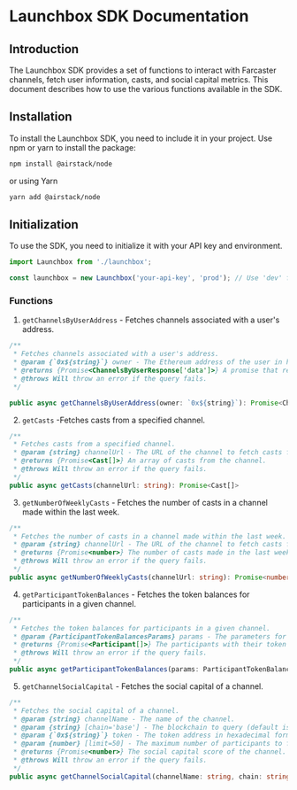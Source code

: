 # Launchbox SDK Documentation

## Introduction

The Launchbox SDK provides a set of functions to interact with Farcaster channels, fetch user information, casts, and social capital metrics. This document describes how to use the various functions available in the SDK.

## Installation

To install the Launchbox SDK, you need to include it in your project. Use npm or yarn to install the package:

```sh
npm install @airstack/node
```

or using Yarn

```sh
yarn add @airstack/node
```

## Initialization
To use the SDK, you need to initialize it with your API key and environment.

```ts
import Launchbox from './launchbox';

const launchbox = new Launchbox('your-api-key', 'prod'); // Use 'dev' for the development environment
```
### Functions

1. `getChannelsByUserAddress` - Fetches channels associated with a user's address.

```ts
/**
 * Fetches channels associated with a user's address.
 * @param {`0x${string}`} owner - The Ethereum address of the user in hexadecimal format.
 * @returns {Promise<ChannelsByUserResponse['data']>} A promise that resolves to the data containing the channels associated with the user.
 * @throws Will throw an error if the query fails.
 */

public async getChannelsByUserAddress(owner: `0x${string}`): Promise<ChannelsByUserResponse['data']>
```

2. `getCasts` -Fetches casts from a specified channel.

```ts
/**
 * Fetches casts from a specified channel.
 * @param {string} channelUrl - The URL of the channel to fetch casts from.
 * @returns {Promise<Cast[]>} An array of casts from the channel.
 * @throws Will throw an error if the query fails.
 */
public async getCasts(channelUrl: string): Promise<Cast[]>
```

3. `getNumberOfWeeklyCasts` - Fetches the number of casts in a channel made within the last week.

```ts
/**
 * Fetches the number of casts in a channel made within the last week.
 * @param {string} channelUrl - The URL of the channel to fetch casts from.
 * @returns {Promise<number>} The number of casts made in the last week.
 * @throws Will throw an error if the query fails.
 */
public async getNumberOfWeeklyCasts(channelUrl: string): Promise<number>
```

4. `getParticipantTokenBalances` - Fetches the token balances for participants in a given channel.

```ts
/**
 * Fetches the token balances for participants in a given channel.
 * @param {ParticipantTokenBalancesParams} params - The parameters for the query.
 * @returns {Promise<Participant[]>} The participants with their token balances.
 * @throws Will throw an error if the query fails.
 */
public async getParticipantTokenBalances(params: ParticipantTokenBalancesParams): Promise<Participant[]>
```

5. `getChannelSocialCapital` - Fetches the social capital of a channel.

```ts
/**
 * Fetches the social capital of a channel.
 * @param {string} channelName - The name of the channel.
 * @param {string} [chain='base'] - The blockchain to query (default is 'base').
 * @param {`0x${string}`} token - The token address in hexadecimal format.
 * @param {number} [limit=50] - The maximum number of participants to fetch.
 * @returns {Promise<number>} The social capital score of the channel.
 * @throws Will throw an error if the query fails.
 */
public async getChannelSocialCapital(channelName: string, chain: string = "base", token: `0x${string}`, limit: number = 50): Promise<number>
```
